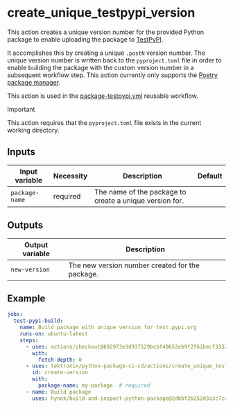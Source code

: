 # create_unique_testpypi_version

This action creates a unique version number for the provided Python package to enable uploading
the package to [TestPyPI](https://test.pypi.org/).

It accomplishes this by creating a unique `.postN` version number. The unique version number is
written back to the `pyproject.toml` file in order to enable building the package with the
custom version number in a subsequent workflow step. This action currently only supports the
[Poetry package manager](https://python-poetry.org/).

This action is used in the [package-testpypi.yml](../../workflows/package-testpypi.md)
reusable workflow.

> [!IMPORTANT]
> This action requires that the `pyproject.toml` file exists in the current working directory.

## Inputs

| Input variable | Necessity | Description                                             | Default |
| -------------- | --------- | ------------------------------------------------------- | ------- |
| `package-name` | required  | The name of the package to create a unique version for. |         |

## Outputs

| Output variable | Description                                     |
| --------------- | ----------------------------------------------- |
| `new-version`   | The new version number created for the package. |

## Example

```yaml
jobs:
  test-pypi-build:
    name: Build package with unique version for test.pypi.org
    runs-on: ubuntu-latest
    steps:
      - uses: actions/checkout@692973e3d937129bcbf40652eb9f2f61becf3332
        with:
          fetch-depth: 0
      - uses: tektronix/python-package-ci-cd/actions/create_unique_testpypi_version@v1.5.2
        id: create-version
        with:
          package-name: my-package  # required
      - name: Build package
        uses: hynek/build-and-inspect-python-package@2dbbf2b252d3a3c7cec7a810e3ed5983bd17b13a
```
